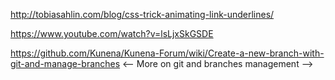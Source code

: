 <!-- Used Learning Resources -->
http://tobiasahlin.com/blog/css-trick-animating-link-underlines/
<!-- Helped me design the hover effect for the line starting at the center point and moving out left/right to completion. This utilizes the :before psuedo class on a couple of different elements. -->

https://www.youtube.com/watch?v=lsLjxSkGSDE
<!-- This helped me with merging my branches via git. Though I did after have to go delete my branch via github seperately. Im guessing there is multiple ways to merge branches and this particular resource only utilizes the terminal. -->

https://github.com/Kunena/Kunena-Forum/wiki/Create-a-new-branch-with-git-and-manage-branches
<-- More on git and branches management -->
